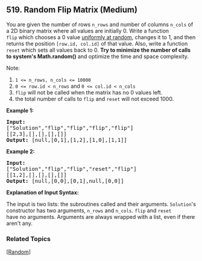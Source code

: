 <!--|This file generated by command(leetcode description); DO NOT EDIT.    |-->
<!--+----------------------------------------------------------------------+-->
<!--|@author    Openset <openset.wang@gmail.com>                           |-->
<!--|@link      https://github.com/openset                                 |-->
<!--|@home      https://github.com/openset/leetcode                        |-->
<!--+----------------------------------------------------------------------+-->

## 519. Random Flip Matrix (Medium)

<p>You are given the number of rows <code>n_rows</code>&nbsp;and number of columns <code>n_cols</code>&nbsp;of a&nbsp;2D&nbsp;binary matrix&nbsp;where all values are initially 0.&nbsp;Write a function <code>flip</code>&nbsp;which chooses&nbsp;a 0 value&nbsp;<a href="https://en.wikipedia.org/wiki/Discrete_uniform_distribution" target="_blank">uniformly at random</a>,&nbsp;changes it to 1,&nbsp;and then returns the position <code>[row.id, col.id]</code> of that value. Also, write a function <code>reset</code> which sets all values back to 0.&nbsp;<strong>Try to minimize the number of calls to system&#39;s Math.random()</strong> and optimize the time and&nbsp;space complexity.</p>

<p>Note:</p>

<ol>
	<li><code>1 &lt;= n_rows, n_cols&nbsp;&lt;= 10000</code></li>
	<li><code>0 &lt;= row.id &lt; n_rows</code> and <code>0 &lt;= col.id &lt; n_cols</code></li>
	<li><code>flip</code>&nbsp;will not be called when the matrix has no&nbsp;0 values left.</li>
	<li>the total number of calls to&nbsp;<code>flip</code>&nbsp;and <code>reset</code>&nbsp;will not exceed&nbsp;1000.</li>
</ol>

<p><strong>Example 1:</strong></p>

<pre>
<strong>Input: 
</strong><span id="example-input-1-1">[&quot;Solution&quot;,&quot;flip&quot;,&quot;flip&quot;,&quot;flip&quot;,&quot;flip&quot;]
</span><span id="example-input-1-2">[[2,3],[],[],[],[]]</span>
<strong>Output: </strong><span id="example-output-1">[null,[0,1],[1,2],[1,0],[1,1]]</span>
</pre>

<div>
<p><strong>Example 2:</strong></p>

<pre>
<strong>Input: 
</strong><span id="example-input-2-1">[&quot;Solution&quot;,&quot;flip&quot;,&quot;flip&quot;,&quot;reset&quot;,&quot;flip&quot;]
</span><span id="example-input-2-2">[[1,2],[],[],[],[]]</span>
<strong>Output: </strong><span id="example-output-2">[null,[0,0],[0,1],null,[0,0]]</span></pre>
</div>

<p><strong>Explanation of Input Syntax:</strong></p>

<p>The input is two lists:&nbsp;the subroutines called&nbsp;and their&nbsp;arguments. <code>Solution</code>&#39;s constructor&nbsp;has two arguments, <code>n_rows</code> and <code>n_cols</code>.&nbsp;<code>flip</code>&nbsp;and <code>reset</code> have&nbsp;no&nbsp;arguments.&nbsp;Arguments&nbsp;are&nbsp;always wrapped with a list, even if there aren&#39;t any.</p>

### Related Topics
  [[Random](https://github.com/openset/leetcode/tree/master/tag/random/README.md)]
